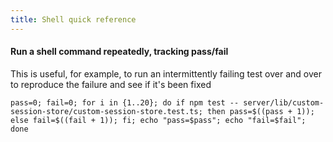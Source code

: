 ```yaml
---
title: Shell quick reference
---
```


#### Run a shell command repeatedly, tracking pass/fail

This is useful, for example, to run an intermittently failing test over and over to reproduce the failure and see if it's been fixed

```
pass=0; fail=0; for i in {1..20}; do if npm test -- server/lib/custom-session-store/custom-session-store.test.ts; then pass=$((pass + 1)); else fail=$((fail + 1)); fi; echo "pass=$pass"; echo "fail=$fail"; done
```
